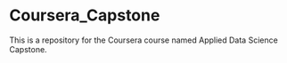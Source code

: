 # Coursera_Capstone
This is a repository for the Coursera course named Applied Data Science Capstone.
